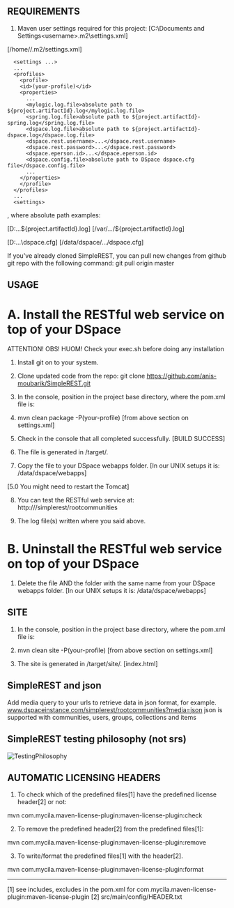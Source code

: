REQUIREMENTS
------------

1. Maven user settings required for this project:
[C:\Documents and Settings\<username>\.m2\settings.xml]

[/home/<username>/.m2/settings.xml]
```
  <settings ...>
  ...
  <profiles>
    <profile>
    <id>(your-profile)</id>
    <properties>
      ...
      <mylogic.log.file>absolute path to ${project.artifactId}.log</mylogic.log.file>
      <spring.log.file>absolute path to ${project.artifactId}-spring.log</spring.log.file>
      <dspace.log.file>absolute path to ${project.artifactId}-dspace.log</dspace.log.file>
      <dspace.rest.username>...</dspace.rest.username>
      <dspace.rest.password>...</dspace.rest.password>
      <dspace.eperson.id>...</dspace.eperson.id>
      <dspace.config.file>absolute path to DSpace dspace.cfg file</dspace.config.file>
      ...
    </properties>
    </profile>
  </profiles>
  ...
  <settings>
```
, where absolute path examples: 

[D:\...\${project.artifactId}.log] [/var/.../${project.artifactId}.log]

[D:\...\dspace.cfg] [/data/dspace/.../dspace.cfg]


If you've already cloned SimpleREST, you can pull new changes from github git repo with the following command: git pull origin master

USAGE
-----

A. Install the RESTful web service on top of your DSpace
========================================================
ATTENTION! OBS! HUOM!
Check your exec.sh before doing any installation

1. Install git on to your system.

2. Clone updated code from the repo: git clone
https://github.com/anis-moubarik/SimpleREST.git

3. In the console, position in the project base directory, where the pom.xml 
file is:
 
4. mvn clean package -P(your-profile) [from above section on settings.xml]

5. Check in the console that all completed successfully. [BUILD SUCCESS]

6. The <WAR> file is generated in /target/.

7. Copy the <WAR> file to your DSpace webapps folder.
[In our UNIX setups it is: /data/dspace/webapps]

[5.0 You might need to restart the Tomcat]

8. You can test the RESTful web service at:
http://<dspace-hostname>/simplerest/rootcommunities

9. The log file(s) written where you said above.

B. Uninstall the RESTful web service on top of your DSpace
==========================================================

1. Delete the <WAR> file AND the folder with the same name from your DSpace 
webapps folder.
[In our UNIX setups it is: /data/dspace/webapps]

SITE
----

1. In the console, position in the project base directory, where the pom.xml 
file is:
 
2. mvn clean site -P(your-profile) [from above section on settings.xml]

3. The site is generated in /target/site/. [index.html]

SimpleREST and json
--------------------
Add media query to your urls to retrieve data in json format, for example.
www.dspaceinstance.com/simplerest/rootcommunities?media=json
json is supported with communities, users, groups, collections and items

SimpleREST testing philosophy (not srs)
---------------------------------------
![TestingPhilosophy](https://raw.github.com/anis-moubarik/SimpleREST/master/testing.jpg)

AUTOMATIC LICENSING HEADERS
---------------------------

1. To check which of the predefined files[1] have the predefined license
header[2] or not:

mvn com.mycila.maven-license-plugin:maven-license-plugin:check

2. To remove the predefined header[2] from the predefined files[1]:

mvn com.mycila.maven-license-plugin:maven-license-plugin:remove

3. To write/format the predefined files[1] with the header[2].

mvn com.mycila.maven-license-plugin:maven-license-plugin:format

---
[1] see includes, excludes in the pom.xml for 
com.mycila.maven-license-plugin:maven-license-plugin
[2] src/main/config/HEADER.txt
